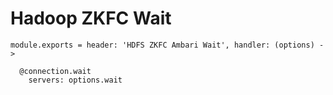 
# Hadoop ZKFC Wait

    module.exports = header: 'HDFS ZKFC Ambari Wait', handler: (options) ->

      @connection.wait
        servers: options.wait
